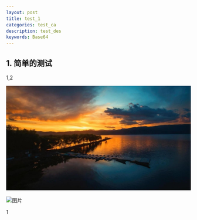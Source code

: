 ```yaml
---
layout: post
title: test_1
categories: test_ca
description: test_des
keywords: Base64
---
```

## 1. 简单的测试

1,2

![pic](/images/posts/test.png)

![图片](/images/posts/android/android-studio-check-sdk.png)


1
